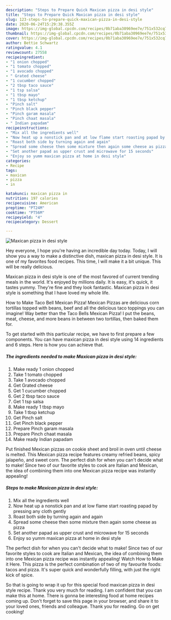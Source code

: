 ```yaml
---
description: "Steps to Prepare Quick Maxican pizza in desi style"
title: "Steps to Prepare Quick Maxican pizza in desi style"
slug: 123-steps-to-prepare-quick-maxican-pizza-in-desi-style
date: 2020-06-24T15:29:38.355Z
image: https://img-global.cpcdn.com/recipes/0b71aba30969ee7e/751x532cq70/maxican-pizza-in-desi-style-recipe-main-photo.jpg
thumbnail: https://img-global.cpcdn.com/recipes/0b71aba30969ee7e/751x532cq70/maxican-pizza-in-desi-style-recipe-main-photo.jpg
cover: https://img-global.cpcdn.com/recipes/0b71aba30969ee7e/751x532cq70/maxican-pizza-in-desi-style-recipe-main-photo.jpg
author: Bettie Schwartz
ratingvalue: 4.1
reviewcount: 27558
recipeingredient:
- "1 onion chopped"
- "1 tomato chopped"
- "1 avocado chopped"
- " Grated cheese"
- "1 cucumber chopped"
- "2 tbsp taco sauce"
- "1 tsp salsa"
- "1 tbsp mayo"
- "1 tbsp ketchup"
- "Pinch salt"
- "Pinch black pepper"
- "Pinch garam masala"
- "Pinch chaat masala"
- " Indian papadam"
recipeinstructions:
- "Mix all the ingredients well"
- "Now heat up a nonstick pan and at low flame start roasting papad by pressing any cloth gently"
- "Roast both side by turning again and again"
- "Spread some cheese then some mixture then again some cheese as pizza"
- "Set another papad as upper crust and microwave for 15 seconds"
- "Enjoy so yumm maxican pizza at home in desi style"
categories:
- Recipe
tags:
- maxican
- pizza
- in

katakunci: maxican pizza in 
nutrition: 197 calories
recipecuisine: American
preptime: "PT24M"
cooktime: "PT56M"
recipeyield: "4"
recipecategory: Dessert

---
```



![Maxican pizza in desi style](https://img-global.cpcdn.com/recipes/0b71aba30969ee7e/751x532cq70/maxican-pizza-in-desi-style-recipe-main-photo.jpg)

Hey everyone, I hope you're having an incredible day today. Today, I will show you a way to make a distinctive dish, maxican pizza in desi style. It is one of my favorites food recipes. This time, I will make it a bit unique. This will be really delicious.

Maxican pizza in desi style is one of the most favored of current trending meals in the world. It's enjoyed by millions daily. It is easy, it's quick, it tastes yummy. They're fine and they look fantastic. Maxican pizza in desi style is something that I have loved my whole life.

How to Make Taco Bell Mexican Pizza! Mexican Pizzas are delicious corn tortillas topped with beans, beef and all the delicious taco toppings you can imagine! Way better than the Taco Bells Mexican Pizza! I put the beans, meat, cheese, and more beans in between two tortillas, then baked them for.


To get started with this particular recipe, we have to first prepare a few components. You can have maxican pizza in desi style using 14 ingredients and 6 steps. Here is how you can achieve that.

<!--inarticleads1-->

##### The ingredients needed to make Maxican pizza in desi style:

1. Make ready 1 onion chopped
1. Take 1 tomato chopped
1. Take 1 avocado chopped
1. Get  Grated cheese
1. Get 1 cucumber chopped
1. Get 2 tbsp taco sauce
1. Get 1 tsp salsa
1. Make ready 1 tbsp mayo
1. Take 1 tbsp ketchup
1. Get Pinch salt
1. Get Pinch black pepper
1. Prepare Pinch garam masala
1. Prepare Pinch chaat masala
1. Make ready  Indian papadam


Put finished Mexican pizzas on cookie sheet and broil in oven until cheese is melted. This Mexican pizza recipe features creamy refried beans, spicy jalapeño, and sweet corn. The perfect dish for when you can&#39;t decide what to make! Since two of our favorite styles to cook are Italian and Mexican, the idea of combining them into one Mexican pizza recipe was instantly appealing! 

<!--inarticleads2-->

##### Steps to make Maxican pizza in desi style:

1. Mix all the ingredients well
1. Now heat up a nonstick pan and at low flame start roasting papad by pressing any cloth gently
1. Roast both side by turning again and again
1. Spread some cheese then some mixture then again some cheese as pizza
1. Set another papad as upper crust and microwave for 15 seconds
1. Enjoy so yumm maxican pizza at home in desi style


The perfect dish for when you can&#39;t decide what to make! Since two of our favorite styles to cook are Italian and Mexican, the idea of combining them into one Mexican pizza recipe was instantly appealing! Watch How to Make it Here. This pizza is the perfect combination of two of my favourite foods: tacos and pizza. It&#39;s super quick and wonderfully filling, with just the right kick of spice. 

So that is going to wrap it up for this special food maxican pizza in desi style recipe. Thank you very much for reading. I am confident that you can make this at home. There is gonna be interesting food at home recipes coming up. Don't forget to save this page in your browser, and share it to your loved ones, friends and colleague. Thank you for reading. Go on get cooking!
